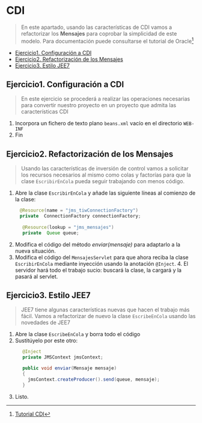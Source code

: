 #  CDI

>En este apartado, usando las características de CDI vamos a refactorizar los __Mensajes__ para coprobar la simplicidad de este modelo.
Para documentación puede consultarse el tutorial de Oracle[^1]

<!-- MarkdownTOC depth=3 -->

- [Ejercicio1. Configuración a CDI](#ejercicio1-configuración-a-cdi)
- [Ejercicio2. Refactorización de los Mensajes](#ejercicio2-refactorización-de-los-mensajes)
- [Ejercicio3. Estilo JEE7](#ejercicio3-estilo-jee7)

<!-- /MarkdownTOC -->

## Ejercicio1. Configuración a CDI

> En este ejercicio se procederá a realizar las operaciones necesarias para convertir nuestro proyecto en un proyecto que admita las características CDI


1. Incorpora un fichero de texto plano `beans.xml` vacío en el directorio `WEB-INF`
2. Fin

## Ejercicio2. Refactorización de los Mensajes

> Usando las características de inversión de control vamos a solicitar los recursos necesarios al mismo como colas y factorías para que la clase `EscribirEnCola` pueda seguir trabajando con menos código. 

1. Abre la clase `EscribirEnCola` y añade las siguiente líneas al comienzo de la clase:

```java
     @Resource(name = "jms_tiwConnectionFactory")   
     private  ConnectionFactory connectionFactory;
    
      @Resource(lookup = "jms_mensajes")
      private  Queue queue;
```

2. Modifica el código del método _enviar(mensaje)_ para adaptarlo a la nueva situación.
3. Modifica el código del `MensajesServlet` para que ahora reciba la clase `EscribirEnCola` mediante inyección usando la anotación `@Inject`.
    4. El servidor hará todo el trabajo sucio: buscará la clase, la cargará y la pasará al servlet.

## Ejercicio3. Estilo JEE7

> JEE7 tiene algunas características nuevas que hacen el trabajo más fácil. Vamos a refactorizar de nuevo la clase `EscribeEnCola` usando las novedades de JEE7
> 

1. Abre la clase `EscribeEnCola` y borra todo el código
2. Sustitúyelo por este otro:

```java
      @Inject
      private JMSContext jmsContext;

      public void enviar(Mensaje mensaje)
      {
        jmsContext.createProducer().send(queue, mensaje);
      }
```

3. Listo.


[^1]: [Tutorial CDI](https://docs.oracle.com/javaee/7/tutorial/partcdi.htm#GJBNR)